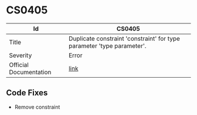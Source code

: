 # CS0405

| Id                     | CS0405                                                                  |
| ---------------------- | ----------------------------------------------------------------------- |
| Title                  | Duplicate constraint 'constraint' for type parameter 'type parameter'\. |
| Severity               | Error                                                                   |
| Official Documentation | [link](http://docs.microsoft.com/en-us/dotnet/csharp/misc/cs0405)       |

## Code Fixes

* Remove constraint


